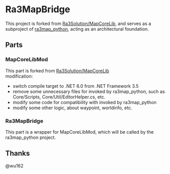 # Ra3MapBridge

This project is forked from [Ra3Solution/MapCoreLib](https://github.com/RA3MapLab/Ra3Solution/tree/master/MapCoreLib), and serves as a subproject of [ra3map_python](https://github.com/dreamness-dnalm/ra3map_python), acting as an architectural foundation.  

## Parts
### MapCoreLibMod
This part is forked from [Ra3Solution/MapCoreLib](https://github.com/RA3MapLab/Ra3Solution/tree/master/MapCoreLib)  
modification:  
- switch compile target to .NET 6.0 from .NET Framework 3.5
- remove some unnecessary files for invoked by ra3map_python, such as Core/Scripts, Core/Util/EditorHelper.cs, etc.  
- modify some code for compatibility with invoked by ra3map_python
- modify some other logic, about waypoint, worldinfo, etc.

### Ra3MapBridge
This part is a wrapper for MapCoreLibMod, which will be called by the ra3map_python project. 


## Thanks
@wu162